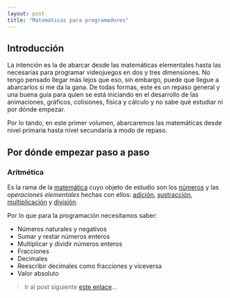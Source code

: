 ```yaml
---
layout: post
title: "Matemáticas para programadores"
---
```


## Introducción

La intención es la de abarcar desde las matemáticas elementales hasta las necesarias para programar videojuegos en dos y tres dimensiones. No tengo pensado llegar más lejos que eso, sin embargo, puede que llegue a abarcarlos si me da la gana. De todas formas, este es un repaso general y una buena guía para quien se está iniciando en el desarrollo de las animaciones, gráficos, colisiones, física y cálculo y no sabe qué estudiar ni por dónde empezar.

Por lo tando, en este primer volumen, abarcaremos las matemáticas desde nivel primaria hasta nivel secundaria a modo de repaso.



## Por dónde empezar paso a paso

###  Aritmética

Es la rama de la [matemática](https://es.wikipedia.org/wiki/Matemática) cuyo objeto de estudio son los [números](https://es.wikipedia.org/wiki/Número) y las *operaciones elementales* hechas con ellos: [adición](https://es.wikipedia.org/wiki/Adición), [sustracción](https://es.wikipedia.org/wiki/Sustracción), [multiplicación](https://es.wikipedia.org/wiki/Multiplicación) y [división](https://es.wikipedia.org/wiki/División_(matemática)).



Por lo que para la programación necesitamos saber:

- Números naturales y negativos
- Sumar y restar números enteros
- Multiplicar y dividir números enteros
- Fracciones
- Decimales
- Reescribir decimales como fracciones y viceversa
- Valor absoluto

> Ir al post siguiente [este enlace](https://estasleyendoesto.github.io/2020/12/06/Aritmética.html)...

